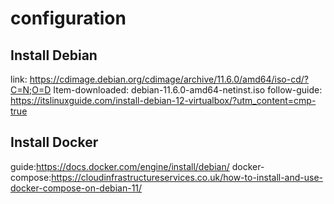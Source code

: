 
# configuration

## Install Debian

link: https://cdimage.debian.org/cdimage/archive/11.6.0/amd64/iso-cd/?C=N;O=D
Item-downloaded: debian-11.6.0-amd64-netinst.iso
follow-guide: https://itslinuxguide.com/install-debian-12-virtualbox/?utm_content=cmp-true


## Install Docker

guide:https://docs.docker.com/engine/install/debian/
docker-compose:https://cloudinfrastructureservices.co.uk/how-to-install-and-use-docker-compose-on-debian-11/


